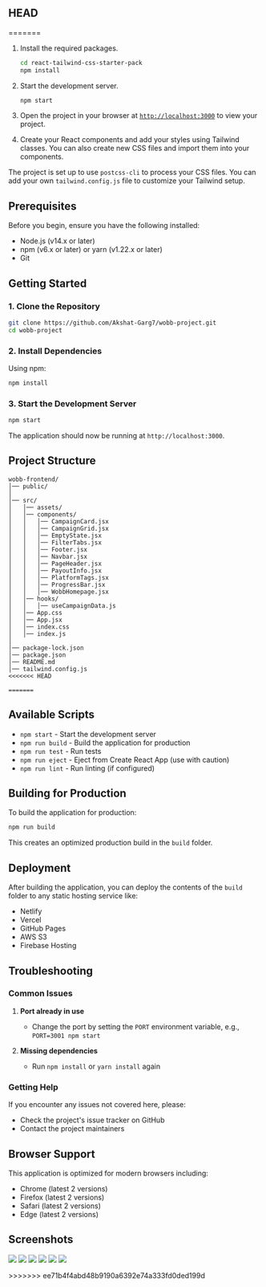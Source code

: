 
## HEAD
=======
  
1. Install the required packages.

   ```sh
   cd react-tailwind-css-starter-pack
   npm install
   ```

1. Start the development server.
   ```sh
   npm start
   ```
1. Open the project in your browser at [`http://localhost:3000`](http://localhost:3000) to view your project.
1. Create your React components and add your styles using Tailwind classes. You can also create new CSS files and import them into your components.

The project is set up to use `postcss-cli` to process your CSS files. You can add your own `tailwind.config.js` file to customize your Tailwind setup.


## Prerequisites

Before you begin, ensure you have the following installed:

- Node.js (v14.x or later)
- npm (v6.x or later) or yarn (v1.22.x or later)
- Git

## Getting Started

### 1. Clone the Repository

```bash
git clone https://github.com/Akshat-Garg7/wobb-project.git
cd wobb-project
```

### 2. Install Dependencies

Using npm:

```bash
npm install
```

### 3. Start the Development Server

```bash
npm start
```

The application should now be running at `http://localhost:3000`.

## Project Structure

```
wobb-frontend/
│── public/
│
│── src/
│   │── assets/
│   │── components/
│   │   │── CampaignCard.jsx
│   │   │── CampaignGrid.jsx
│   │   │── EmptyState.jsx
│   │   │── FilterTabs.jsx
│   │   │── Footer.jsx
│   │   │── Navbar.jsx
│   │   │── PageHeader.jsx
│   │   │── PayoutInfo.jsx
│   │   │── PlatformTags.jsx
│   │   │── ProgressBar.jsx
│   │   │── WobbHomepage.jsx
│   │── hooks/
│   │   │── useCampaignData.js
│   │── App.css
│   │── App.jsx
│   │── index.css
│   │── index.js
│
│── package-lock.json
│── package.json
│── README.md
│── tailwind.config.js
<<<<<<< HEAD

=======

```

## Available Scripts

- `npm start` - Start the development server
- `npm run build` - Build the application for production
- `npm run test` - Run tests
- `npm run eject` - Eject from Create React App (use with caution)
- `npm run lint` - Run linting (if configured)

## Building for Production

To build the application for production:

```bash
npm run build

```

This creates an optimized production build in the `build` folder.


## Deployment

After building the application, you can deploy the contents of the `build` folder to any static hosting service like:

- Netlify
- Vercel
- GitHub Pages
- AWS S3
- Firebase Hosting


## Troubleshooting

### Common Issues

1. **Port already in use**

   - Change the port by setting the `PORT` environment variable, e.g., `PORT=3001 npm start`



2. **Missing dependencies**
   - Run `npm install` or `yarn install` again

### Getting Help

If you encounter any issues not covered here, please:

- Check the project's issue tracker on GitHub
- Contact the project maintainers

## Browser Support

This application is optimized for modern browsers including:

- Chrome (latest 2 versions)
- Firefox (latest 2 versions)
- Safari (latest 2 versions)
- Edge (latest 2 versions)



## Screenshots
 <p>
      <img src ="https://github.com/Akshat-Garg7/wobb_project/blob/main/screenshots/pic1.png"/>
      <img src ="https://github.com/Akshat-Garg7/wobb_project/blob/main/screenshots/pic2.png"/>
      <img src ="https://github.com/Akshat-Garg7/wobb_project/blob/main/screenshots/pic3.png"/>
      <img src ="https://github.com/Akshat-Garg7/wobb_project/blob/main/screenshots/pic4.png"/>
      <img src ="https://github.com/Akshat-Garg7/wobb_project/blob/main/screenshots/pic5.png"/>
      <img src ="https://github.com/Akshat-Garg7/wobb_project/blob/main/screenshots/pic6.png"/>
   </p>
>>>>>>> ee71b4f4abd48b9190a6392e74a333fd0ded199d
